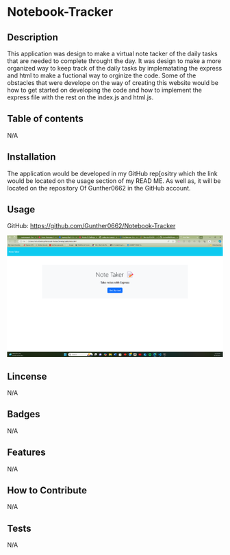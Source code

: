 # Notebook-Tracker

## Description 

This application was design to make a virtual note tacker of the daily tasks that are needed to complete throught the day. It was design to make a more organized way to keep track of the daily tasks by implematating the express and html to make a fuctional way to orginize the code. Some of the obstacles that were develope on the way of creating this website would be how to get started on developing the code and how to implement the express file with the rest on the index.js and html.js.

## Table of contents

N/A

## Installation

The application would be developed in my GitHub rep[ositry which the link would be located on the usage section of my READ ME. As well as, it will be located on the repository Of Gunther0662 in the GitHub account.

## Usage

GitHub: https://github.com/Gunther0662/Notebook-Tracker

![screenshot](image.png)

## Lincense

N/A

## Badges

N/A

## Features

N/A

## How to Contribute

N/A

## Tests

N/A

